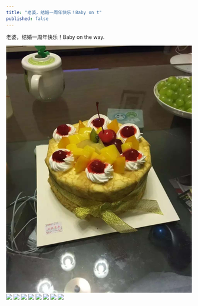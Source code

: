 ```yaml
---
title: "老婆，结婚一周年快乐！Baby on t"
published: false
---
```

老婆，结婚一周年快乐！Baby on the way.

![](./1.jpg)
![](./2.jpg)
![](./3.jpg)
![](./4.jpg)
![](./5.jpg)
![](./6.jpg)
![](./7.jpg)
![](./8.jpg)
![](./9.jpg)
